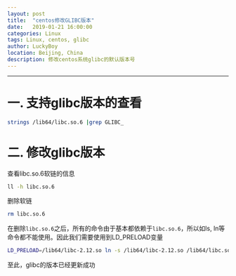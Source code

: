 ```yaml
---
layout: post
title:  "centos修改GLIBC版本"
date:   2019-01-21 16:00:00
categories: Linux
tags: Linux, centos, glibc
author: LuckyBoy
location: Beijing, China
description: 修改centos系统glibc的默认版本号
---
```

---

# 一. 支持glibc版本的查看

```bash
strings /lib64/libc.so.6 |grep GLIBC_
```

# 二. 修改glibc版本

查看libc.so.6软链的信息

```bash
ll -h libc.so.6
```

删除软链

```bash
rm libc.so.6
```

在删除`libc.so.6`之后，所有的命令由于基本都依赖于`libc.so.6`，所以如ls, ln等命令都不能使用。因此我们需要使用到LD_PRELOAD变量

```bash
LD_PRELOAD=/lib64/libc-2.12.so ln -s /lib64/libc-2.12.so /lib64/libc.so.6
```

至此，glibc的版本已经更新成功